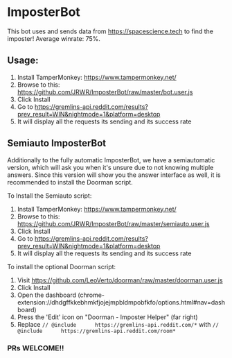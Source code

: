 # ImposterBot

This bot uses and sends data from https://spacescience.tech to find the imposter! Average winrate: 75%.

## Usage:

1. Install TamperMonkey: https://www.tampermonkey.net/
2. Browse to this: https://github.com/JRWR/ImposterBot/raw/master/bot.user.js
3. Click Install
4. Go to https://gremlins-api.reddit.com/results?prev_result=WIN&nightmode=1&platform=desktop
5. It will display all the requests its sending and its success rate

## Semiauto ImposterBot

Additionally to the fully automatic ImposterBot, we have a semiautomatic version, which will ask you when it's unsure due to not knowing multiple answers.
Since this version will show you the answer interface as well, it is recommended to install the Doorman script.

To Install the Semiauto script:

1. Install TamperMonkey: https://www.tampermonkey.net/
2. Browse to this: https://github.com/JRWR/ImposterBot/raw/master/semiauto.user.js
3. Click Install
4. Go to https://gremlins-api.reddit.com/results?prev_result=WIN&nightmode=1&platform=desktop
5. It will display all the requests its sending and its success rate 

To install the optional Doorman script:

1. Visit https://github.com/LeoVerto/doorman/raw/master/doorman.user.js
2. Click Install
3. Open the dashboard (chrome-extension://dhdgffkkebhmkfjojejmpbldmpobfkfo/options.html#nav=dashboard)
4. Press the 'Edit' icon on "Doorman - Imposter Helper" (far right)
5. Replace `// @include      https://gremlins-api.reddit.com/*` with `// @include      https://gremlins-api.reddit.com/room*`

### PRs WELCOME!!

